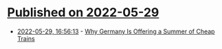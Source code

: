 # [Published on 2022-05-29](index.md)

* [2022-05-29, 16:56:13](https://news.ycombinator.com/item?id=31550617) - [Why Germany Is Offering a Summer of Cheap Trains](https://www.bloomberg.com/news/articles/2022-05-28/all-aboard-germany-s-gas-saving-summer-of-super-cheap-trains)
